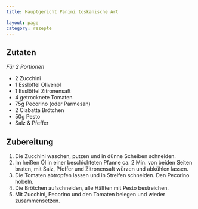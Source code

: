 ```yaml
---
title: Hauptgericht Panini toskanische Art

layout: page
category: rezepte
---
```


Zutaten
-------
*Für 2 Portionen*

- 2 Zucchini
- 1 Esslöffel Olivenöl
- 1 Esslöffel Zitronensaft
- 4 getrocknete Tomaten
- 75g Pecorino (oder Parmesan)
- 2 Ciabatta Brötchen
- 50g Pesto
- Salz & Pfeffer

Zubereitung
-----------
1. Die Zucchini waschen, putzen und in dünne Scheiben schneiden. 
2. Im heißen Öl in einer beschichteten Pfanne ca. 2 Min. von beiden Seiten braten, mit Salz, Pfeffer und 
Zitronensaft würzen und abkühlen lassen.
3. Die Tomaten abtropfen lassen und in Streifen schneiden. Den Pecorino hobeln.
4. Die Brötchen aufschneiden, alle Hälften mit Pesto bestreichen. 
5. Mit Zucchini, Pecorino und den Tomaten belegen und wieder zusammensetzen.
